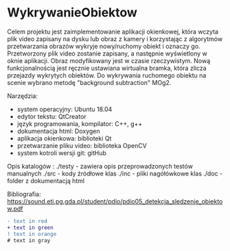 # WykrywanieObiektow

Celem projektu jest zaimplementowanie aplikacji okienkowej, która wczyta plik video zapisany na dysku lub obraz z kamery  i korzystając z algorytmów przetwarzania obrazów wykryje nowy/ruchomy obiekt i oznaczy go. Przetworzony plik video zostanie zapisany, a następnie wyświetlony w oknie aplikacji. Obraz modyfikowany jest w czasie rzeczywistym. Nową funkcjonalnością jest ręcznie ustawiana wirtualna bramka, która zlicza przejazdy wykrytych obiektów. Do wykrywania ruchomego obiektu na scenie wybrano metodę "background subtraction" MOg2.

Narzędzia:
   - system operacyjny: Ubuntu 18.04
   - edytor tekstu: QtCreator
   - język programowania, kompilator: C++, g++
   - dokumentacja html: Doxygen
   - aplikacja okienkowa: biblioteki Qt
   -  przetwarzanie  pliku video:  biblioteka OpenCV 
   - system kotroli wersji git: gitHub


Opis katalogów :
./testy - zawiera opis przeprowadzonych testów manualnych
./src   - kody źródłowe klas
./inc   - pliki nagółówkowe klas
./doc   - folder z dokumentacją html

Bibliografia:
https://sound.eti.pg.gda.pl/student/pdio/pdio05_detekcja_sledzenie_obiektow.pdf

```diff
- text in red
+ text in green
! text in orange
# text in gray
```
